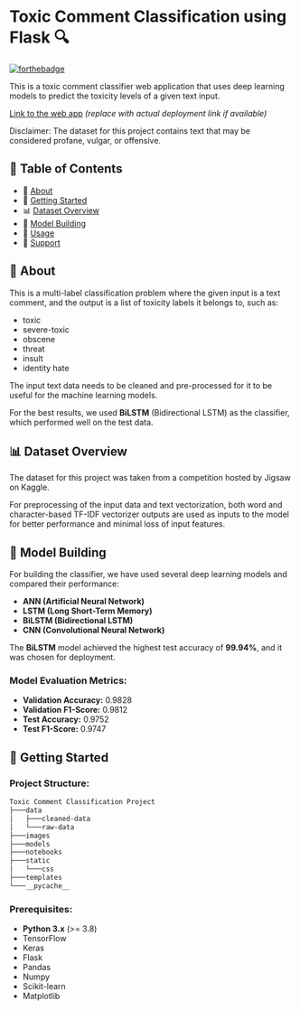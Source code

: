 # Toxic Comment Classification using Flask 🔍

[![forthebadge](https://forthebadge.com/images/badges/now-maintained.svg)](https://forthebadge.com)

This is a toxic comment classifier web application that uses deep learning models to predict the toxicity levels of a given text input.

[Link to the web app](http://localhost:5000) *(replace with actual deployment link if available)*

Disclaimer: The dataset for this project contains text that may be considered profane, vulgar, or offensive.

## 📝 Table of Contents
- 🧐 [About](#about)
- 🎯 [Getting Started](#getting-started)
- 📊 [Dataset Overview](#dataset-overview)
- 🧠 [Model Building](#model-building)
- 🎈 [Usage](#usage)
- 🌟 [Support](#support)

## 🧐 About
This is a multi-label classification problem where the given input is a text comment, and the output is a list of toxicity labels it belongs to, such as:

- toxic
- severe-toxic
- obscene
- threat
- insult
- identity hate

The input text data needs to be cleaned and pre-processed for it to be useful for the machine learning models.

For the best results, we used **BiLSTM** (Bidirectional LSTM) as the classifier, which performed well on the test data.

## 📊 Dataset Overview
The dataset for this project was taken from a competition hosted by Jigsaw on Kaggle.

For preprocessing of the input data and text vectorization, both word and character-based TF-IDF vectorizer outputs are used as inputs to the model for better performance and minimal loss of input features.

## 🧠 Model Building
For building the classifier, we have used several deep learning models and compared their performance:

- **ANN (Artificial Neural Network)**
- **LSTM (Long Short-Term Memory)**
- **BiLSTM (Bidirectional LSTM)**
- **CNN (Convolutional Neural Network)**

The **BiLSTM** model achieved the highest test accuracy of **99.94%**, and it was chosen for deployment.

### Model Evaluation Metrics:
- **Validation Accuracy:** 0.9828
- **Validation F1-Score:** 0.9812
- **Test Accuracy:** 0.9752
- **Test F1-Score:** 0.9747

## 🎯 Getting Started
### Project Structure:

```bash
Toxic Comment Classification Project
├───data
│   ├───cleaned-data
│   └───raw-data
├───images
├───models
├───notebooks
├───static
│   └───css
├───templates
└───__pycache__
```

### Prerequisites:
- **Python 3.x** (>= 3.8)
- TensorFlow
- Keras
- Flask
- Pandas
- Numpy
- Scikit-learn
- Matplotlib
